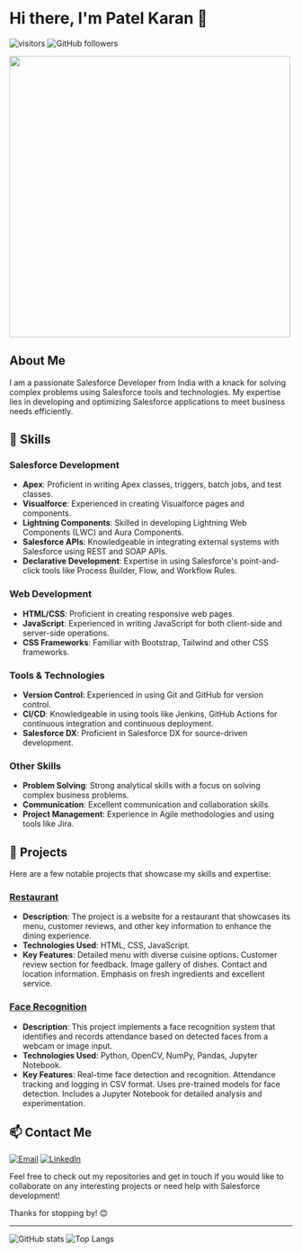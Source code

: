 # Hi there, I'm Patel Karan 👋

![visitors](https://visitor-badge.glitch.me/badge?page_id=patelkaran0104)
![GitHub followers](https://img.shields.io/github/followers/patelkaran0104?label=Follow&style=social)

<img src="https://media.giphy.com/media/26tn33aiTi1jkl6H6/giphy.gif" width="500"/>

## About Me
I am a passionate Salesforce Developer from India with a knack for solving complex problems using Salesforce tools and technologies. My expertise lies in developing and optimizing Salesforce applications to meet business needs efficiently.

## 🔧 Skills

### Salesforce Development
- **Apex**: Proficient in writing Apex classes, triggers, batch jobs, and test classes.
- **Visualforce**: Experienced in creating Visualforce pages and components.
- **Lightning Components**: Skilled in developing Lightning Web Components (LWC) and Aura Components.
- **Salesforce APIs**: Knowledgeable in integrating external systems with Salesforce using REST and SOAP APIs.
- **Declarative Development**: Expertise in using Salesforce's point-and-click tools like Process Builder, Flow, and Workflow Rules.

### Web Development
- **HTML/CSS**: Proficient in creating responsive web pages.
- **JavaScript**: Experienced in writing JavaScript for both client-side and server-side operations.
- **CSS Frameworks**: Familiar with Bootstrap, Tailwind and other CSS frameworks.

### Tools & Technologies
- **Version Control**: Experienced in using Git and GitHub for version control.
- **CI/CD**: Knowledgeable in using tools like Jenkins, GitHub Actions for continuous integration and continuous deployment.
- **Salesforce DX**: Proficient in Salesforce DX for source-driven development.

### Other Skills
- **Problem Solving**: Strong analytical skills with a focus on solving complex business problems.
- **Communication**: Excellent communication and collaboration skills.
- **Project Management**: Experience in Agile methodologies and using tools like Jira.

## 🚀 Projects
Here are a few notable projects that showcase my skills and expertise:

### [Restaurant](https://github.com/PatelKaran0104/restaurant)
- **Description**: The project is a website for a restaurant that showcases its menu, customer reviews, and other key information to enhance the dining experience.
- **Technologies Used**: HTML, CSS, JavaScript.
- **Key Features**: Detailed menu with diverse cuisine options.
Customer review section for feedback.
Image gallery of dishes.
Contact and location information.
Emphasis on fresh ingredients and excellent service.

### [Face Recognition](https://github.com/PatelKaran0104/Face-Recognition)
- **Description**:  This project implements a face recognition system that identifies and records attendance based on detected faces from a webcam or image input.
- **Technologies Used**: Python, OpenCV, NumPy, Pandas, Jupyter Notebook.
- **Key Features**: Real-time face detection and recognition.
Attendance tracking and logging in CSV format.
Uses pre-trained models for face detection.
Includes a Jupyter Notebook for detailed analysis and experimentation.

## 📫 Contact Me
[![Email](https://img.shields.io/badge/Email-D14836?style=for-the-badge&logo=gmail&logoColor=white)](mailto:khpatel0104@gmail.com)
[![LinkedIn](https://img.shields.io/badge/LinkedIn-0077B5?style=for-the-badge&logo=linkedin&logoColor=white)](https://www.linkedin.com/in/karan-patel-087615255/)

Feel free to check out my repositories and get in touch if you would like to collaborate on any interesting projects or need help with Salesforce development!

Thanks for stopping by! 😊

---

![GitHub stats](https://github-readme-stats.vercel.app/api?username=patelkaran0104&show_icons=true&theme=radical)
![Top Langs](https://github-readme-stats.vercel.app/api/top-langs/?username=patelkaran0104&layout=compact&theme=radical)
